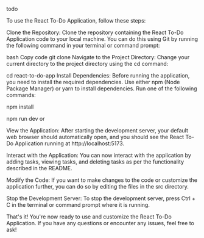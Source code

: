 todo


To use the React To-Do Application, follow these steps:

Clone the Repository: Clone the repository containing the React To-Do Application code to your local machine. You can do this using Git by running the following command in your terminal or command prompt:

bash Copy code git clone Navigate to the Project Directory: Change your current directory to the project directory using the cd command:

cd react-to-do-app Install Dependencies: Before running the application, you need to install the required dependencies. Use either npm (Node Package Manager) or yarn to install dependencies. Run one of the following commands:

npm install

npm run dev or

View the Application: After starting the development server, your default web browser should automatically open, and you should see the React To-Do Application running at http://localhost:5173.

Interact with the Application: You can now interact with the application by adding tasks, viewing tasks, and deleting tasks as per the functionality described in the README.

Modify the Code: If you want to make changes to the code or customize the application further, you can do so by editing the files in the src directory.

Stop the Development Server: To stop the development server, press Ctrl + C in the terminal or command prompt where it is running.

That's it! You're now ready to use and customize the React To-Do Application. If you have any questions or encounter any issues, feel free to ask!
